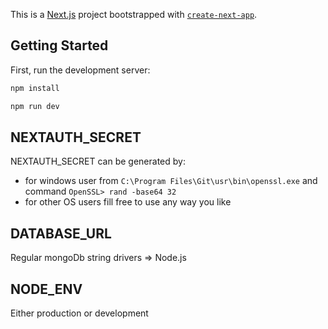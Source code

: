 This is a [Next.js](https://nextjs.org/) project bootstrapped with [`create-next-app`](https://github.com/vercel/next.js/tree/canary/packages/create-next-app).

## Getting Started

First, run the development server:

```bash
npm install

npm run dev

```

## NEXTAUTH_SECRET

NEXTAUTH_SECRET can be generated by:
  - for windows user from `C:\Program Files\Git\usr\bin\openssl.exe` and command `OpenSSL> rand -base64 32`
  - for other OS users fill free to use any way you like

## DATABASE_URL
Regular mongoDb string drivers => Node.js


## NODE_ENV
Either production or development


